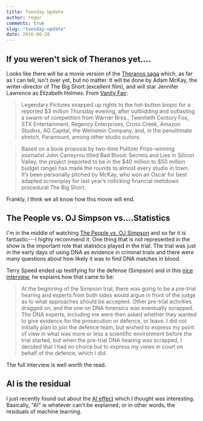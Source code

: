 ```yaml
---
title: Tuesday Update
author: roger
comments: true
slug: "tuesday-update"
date: 2016-06-28
---
```


## If you weren't sick of Theranos yet....

Looks like there will be a movie version of the [Theranos saga](http://simplystatistics.org/2016/05/23/update-on-theranos/) which, as far as I can tell, isn't over yet, but no matter. It will be done by Adam McKay, the writer-director of The Big Short (excellent film), and will star Jennifer Lawrence as Elizabeth Holmes. From [Vanity Fair](http://www.vanityfair.com/hollywood/2016/06/jennifer-lawrence-theranos-elizabeth-holmes):

> Legendary Pictures snapped up rights to the hot-button biopic for a reported $3 million Thursday evening, after outbidding and outlasting a swarm of competition from Warner Bros., Twentieth Century Fox, STX Entertainment, Regency Enterprises, Cross Creek, Amazon Studios, AG Capital, the Weinstein Company, and, in the penultimate stretch, Paramount, among other studio suitors.

> Based on a book proposal by two-time Pulitzer Prize-winning journalist John Carreyrou titled Bad Blood: Secrets and Lies in Silicon Valley, the project (reported to be in the $40 million to $50 million budget range) has made the rounds to almost every studio in town. It’s been personally pitched by McKay, who won an Oscar for best adapted screenplay for last year’s rollicking financial meltdown procedural The Big Short.

Frankly, I think we all know how this movie will end.

## The People vs. OJ Simpson vs....Statistics

I'm in the middle of watching [The People vs. OJ Simpson](https://en.wikipedia.org/wiki/The_People_v._O._J._Simpson:_American_Crime_Story) and so far it is fantastic---I highly recommend it. One thing that is not represented in the show is the important role that statistics played in the trial. The trial was just in the early days of using DNA as evidence in criminal trials and there were many questions about how likely it was to find DNA matches in blood.

Terry Speed ended up testifying for the defense (Simpson) and in this [nice interview](http://www.statisticsviews.com/details/feature/4915471/To-some-statisticians-a-number-is-a-number-but-to-me-a-number-is-packed-with-his.html), he explains how that came to be:

> At the beginning of the Simpson trial, there was going to be a pre-trial hearing and experts from both sides would argue in front of the judge as to what approaches should be accepted. Other pre-trial activities dragged on, and the one on DNA forensics was eventually scrapped. The DNA experts, including me were then asked whether they wanted to give evidence for the prosecution or defence, or leave. I did not initially plan to join the defence team, but wished to express my point of view in what was more or less a scientific environment before the trial started, but when the pre-trial DNA hearing was scrapped, I decided that I had no choice but to express my views in court on behalf of the defence, which I did.

The full interview is well worth the read.

## AI is the residual

I just recently found out about the [AI effect](https://en.m.wikipedia.org/wiki/AI_effect) which I thought was interesting. Basically, "AI" is whatever can't be explained, or in other words, the residuals of machine learning.
